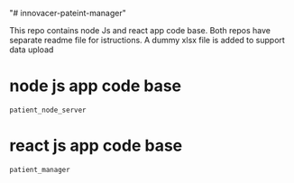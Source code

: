 "# innovacer-pateint-manager" 

This repo contains node Js and react app code base.
Both repos have separate readme file for istructions.
A dummy xlsx file is added to support data upload

# node js app code base
    patient_node_server

# react js app code base
    patient_manager

